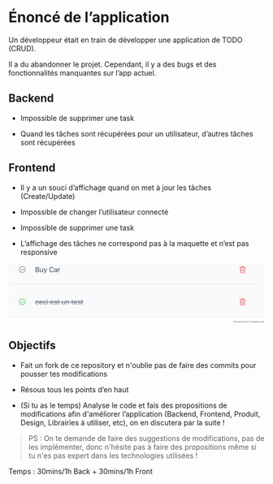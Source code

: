 # Énoncé de l’application

Un développeur était en train de développer une application de TODO (CRUD).

Il a du abandonner le projet. Cependant, il y a des bugs et des fonctionnalités manquantes sur l’app actuel.

## Backend

- Impossible de supprimer une task

- Quand les tâches sont récupérées pour un utilisateur, d’autres tâches sont récupérées

## Frontend

- Il y a un souci d’affichage quand on met à jour les tâches (Create/Update)

- Impossible de changer l’utilisateur connecté

- Impossible de supprimer une task

- L’affichage des tâches ne correspond pas à la maquette et n’est pas responsive

![image.png](./image.png)

## Objectifs

- Fait un fork de ce repository et n'oublie pas de faire des commits pour pousser tes modifications

- Résous tous les points d’en haut

- (Si tu as le temps) Analyse le code et fais des propositions de modifications afin d'améliorer l’application (Backend, Frontend, Produit, Design, Librairies à utiliser, etc), on en discutera par la suite !
  
> PS : On te demande de faire des suggestions de modifications, pas de les implémenter, donc n'hésite pas à faire des propositions même si tu n'es pas expert dans les technologies utilisées !

Temps : 30mins/1h Back + 30mins/1h Front

